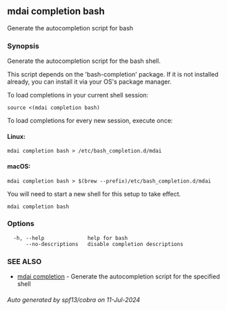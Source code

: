 ## mdai completion bash

Generate the autocompletion script for bash

### Synopsis

Generate the autocompletion script for the bash shell.

This script depends on the 'bash-completion' package.
If it is not installed already, you can install it via your OS's package manager.

To load completions in your current shell session:

	source <(mdai completion bash)

To load completions for every new session, execute once:

#### Linux:

	mdai completion bash > /etc/bash_completion.d/mdai

#### macOS:

	mdai completion bash > $(brew --prefix)/etc/bash_completion.d/mdai

You will need to start a new shell for this setup to take effect.


```
mdai completion bash
```

### Options

```
  -h, --help              help for bash
      --no-descriptions   disable completion descriptions
```

### SEE ALSO

* [mdai completion](mdai_completion.md)	 - Generate the autocompletion script for the specified shell

###### Auto generated by spf13/cobra on 11-Jul-2024
